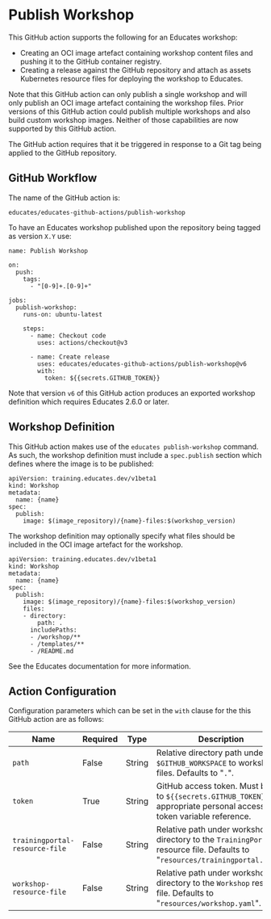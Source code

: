 Publish Workshop
================

This GitHub action supports the following for an Educates workshop:

* Creating an OCI image artefact containing workshop content files and pushing
  it to the GitHub container registry.
* Creating a release against the GitHub repository and attach as assets
  Kubernetes resource files for deploying the workshop to Educates.

Note that this GitHub action can only publish a single workshop and will only
publish an OCI image artefact containing the workshop files. Prior versions of
this GitHub action could publish multiple workshops and also build custom
workshop images. Neither of those capabilities are now supported by this GitHub
action.

The GitHub action requires that it be triggered in response to a Git tag being
applied to the GitHub repository.

GitHub Workflow
---------------

The name of the GitHub action is:

```
educates/educates-github-actions/publish-workshop
```

To have an Educates workshop published upon the repository being tagged as
version `X.Y` use:

```
name: Publish Workshop

on:
  push:
    tags:
      - "[0-9]+.[0-9]+"

jobs:
  publish-workshop:
    runs-on: ubuntu-latest

    steps:
      - name: Checkout code
        uses: actions/checkout@v3

      - name: Create release
        uses: educates/educates-github-actions/publish-workshop@v6
        with:
          token: ${{secrets.GITHUB_TOKEN}}
```

Note that version `v6` of this GitHub action produces an exported workshop
definition which requires Educates 2.6.0 or later.

Workshop Definition
-------------------

This GitHub action makes use of the `educates publish-workshop` command. As
such, the workshop definition must include a `spec.publish` section which
defines where the image is to be published:

```
apiVersion: training.educates.dev/v1beta1
kind: Workshop
metadata:
  name: {name}
spec:
  publish:
    image: $(image_repository)/{name}-files:$(workshop_version)
```

The workshop definition may optionally specify what files should be included in
the OCI image artefact for the workshop.

```
apiVersion: training.educates.dev/v1beta1
kind: Workshop
metadata:
  name: {name}
spec:
  publish:
    image: $(image_repository)/{name}-files:$(workshop_version)
    files:
    - directory:
        path: .
      includePaths:
      - /workshop/**
      - /templates/**
      - /README.md
```

See the Educates documentation for more information.

Action Configuration
--------------------

Configuration parameters which can be set in the `with` clause for the this
GitHub action are as follows:

| Name                            | Required | Type     | Description                        |
|---------------------------------|----------|----------|------------------------------------|
| `path`                          | False    | String   | Relative directory path under `$GITHUB_WORKSPACE` to workshop files. Defaults to "`.`". |
| `token`                         | True     | String   | GitHub access token. Must be set to `${{secrets.GITHUB_TOKEN}}` or appropriate personal access token variable reference. |
| `trainingportal-resource-file`  | False    | String   | Relative path under workshop directory to the `TrainingPortal` resource file. Defaults to "`resources/trainingportal.yaml`". |
| `workshop-resource-file`        | False    | String   | Relative path under workshop directory to the `Workshop` resource file. Defaults to "`resources/workshop.yaml`". |
